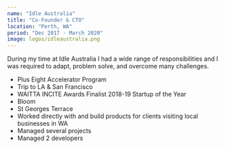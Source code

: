 ```yaml
---
name: "Idle Australia"
title: "Co-Founder & CTO"
location: "Perth, WA"
period: "Dec 2017 - March 2020"
image: logos/idleaustralia.png
---
```


During my time at Idle Australia I had a wide range of responsibilities and I was required to adapt, problem solve, and overcome many challenges.

- Plus Eight Accelerator Program
- Trip to LA & San Francisco
- WAITTA INCITE Awards Finalist 2018-19 Startup of the Year
- Bloom
- St Georges Terrace
- Worked directly with and build products for clients visiting local businesses in WA
- Managed several projects
- Managed 2 developers
